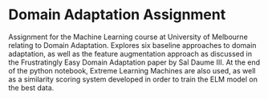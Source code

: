 # Domain Adaptation Assignment

Assignment for the Machine Learning course at University of Melbourne relating to Domain Adaptation. 
Explores six baseline approaches to domain adaptation, as well as the feature augmentation approach as discussed in the
Frustratingly Easy Domain Adaptation paper by Sal Daume III. At the end of the python notebook, Extreme Learning Machines
are also used, as well as a similarity scoring system developed in order to train the ELM model on the best data.
